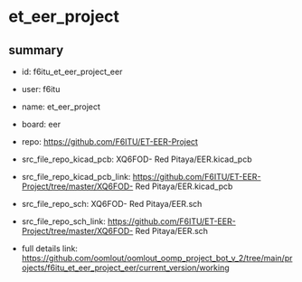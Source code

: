 # et_eer_project
 
## summary 
* id: f6itu_et_eer_project_eer
* user: f6itu
* name: et_eer_project
* board: eer
* repo: https://github.com/F6ITU/ET-EER-Project
* src_file_repo_kicad_pcb: XQ6FOD- Red Pitaya/EER.kicad_pcb
* src_file_repo_kicad_pcb_link: https://github.com/F6ITU/ET-EER-Project/tree/master/XQ6FOD- Red Pitaya/EER.kicad_pcb


* src_file_repo_sch: XQ6FOD- Red Pitaya/EER.sch
* src_file_repo_sch_link: https://github.com/F6ITU/ET-EER-Project/tree/master/XQ6FOD- Red Pitaya/EER.sch
* full details link: https://github.com/oomlout/oomlout_oomp_project_bot_v_2/tree/main/projects/f6itu_et_eer_project_eer/current_version/working  






